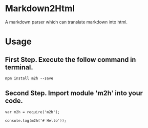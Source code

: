 # Markdown2Html
A markdown parser which can translate markdown into html.

# Usage

## First Step. Execute the follow command in terminal.
```
npm install m2h --save
```

## Second Step. Import module 'm2h' into your code.
```
var m2h = require('m2h');

console.log(m2h('# Hello'));

```
